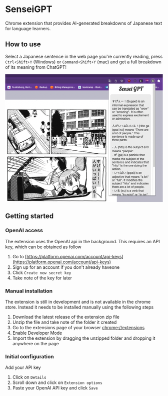 # SenseiGPT
Chrome extension that provides AI-generated breakdowns of Japanese text for language learners.

## How to use

Select a Japanese sentence in the web page you're currently reading, press `Ctrl+Shift+Y` (Windows) or `Command+Shift+Y` (mac) and get a full breakdown of its meaning from ChatGPT!

![Screenshot of SenseiGPT in action - explaining text in a manga reader application.](img/screenshot1.png)

## Getting started

### OpenAI access
The extension uses the OpenAI api in the background. This requires an API key, which can be obtained as follow
1. Go to [https://platform.openai.com/account/api-keys](https://platform.openai.com/account/api-keys)
2. Sign up for an account if you don't already haveone
3. Click `Create new secret key`
4. Take note of the key for later

### Manual installation

The extension is still in development and is not available in the chrome store. Instead it needs to be installed manually using the following steps

1. Download the latest release of the extension zip file
2. Unzip the file and take note of the folder it created
3. Go to the extensions page of your browser [chrome://extensions](chrome://extensions)
4. Enable Developer Mode
5. Import the extension by dragging the unzipped folder and dropping it anywhere on the page

### Initial configuration

Add your API key
1. Click on `Details`
2. Scroll down and click on `Extension options`
3. Paste your OpenAI API key and click `Save`

